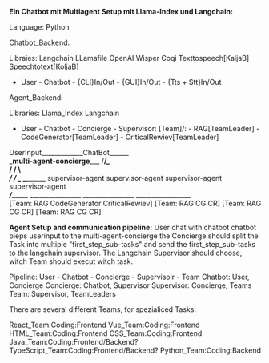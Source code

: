 

**Ein Chatbot mit Multiagent Setup mit Llama-Index und Langchain:**

Language: Python

Chatbot_Backend:

Libraies:
            Langchain
            LLamafile
            OpenAI
            Wisper
            Coqi
            Texttospeech[KaljaB]
            Speechtotext[KoljaB]

- User 
      - Chatbot
            - {CLI}In/Out
            - {GUI}In/Out
            - {Tts + Stt}In/Out
            

Agent_Backend:

Libraries:
            Llama_Index
            Langchain

- User
      - Chatbot
            - Concierge
                  - Supervisor:     [Team]/:
                              - RAG[TeamLeader]
                              - CodeGenerator[TeamLeader]
                              - CriticalRewiev[TeamLeader]

UserInput_____________ChatBot______
                                   \
                                    \_______________multi-agent-concierge_________________
                                    /______________/_____________________\____________________\
                                   /              /                       \                    \
                   _______________/      ________/_______                 _\______________      \_______________________
                  supervisor-agent        supervisor-agent                 supervisor-agent              supervisor-agent     
      _________________/______________________    \________________             \________________          \_________________                     
      [Team: RAG CodeGenerator CriticalRewiev]    [Team: RAG CG CR]             [Team: RAG CG CR]           [Team: RAG CG CR]



**Agent Setup and communication pipeline:**
User chat with chatbot
chatbot pieps userinput to the multi-agent-concierge
the Concierge should split the Task into multiple "first_step_sub-tasks" and send the first_step_sub-tasks to the langchain supervisor.
The Langchain Supervisor should choose, witch Team should execut witch task.

Pipeline:
User - Chatbot - Concierge - Supervisoir - Team
Chatbot: User, Concierge
Concierge: Chatbot, Supervisor
Supervisor: Concierge, Teams
Team: Supervisor, TeamLeaders

There are several different Teams, for spezialiced Tasks:

React_Team:Coding:Frontend
Vue_Team:Coding:Frontend
HTML_Team:Coding:Frontend
CSS_Team:Coding:Frontend
Java_Team:Coding:Frontend/Backend?
TypeScript_Team:Coding:Frontend/Backend?
Python_Team:Coding:Backend

